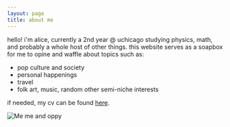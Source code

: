 ```yaml
---
layout: page
title: about me
---
```


hello! i'm alice, currently a 2nd year @ uchicago studying physics, math, and probably a whole host of other things. this website serves as a soapbox for me to opine and waffle about topics such as:

- pop culture and society
- personal happenings
- travel
- folk art, music, random other semi-niche interests

if needed, my cv can be found [here](https://www.overleaf.com/read/vxkxvmtxsczf#c705a0).

![Me](https://atxwang.github.io/assets/img/profile2.jpg)
me and oppy

